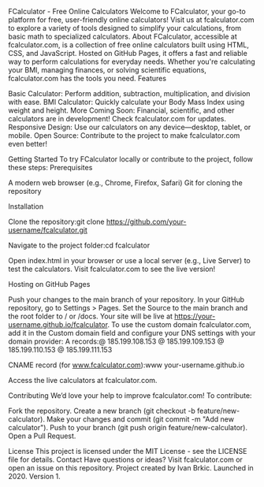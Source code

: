 FCalculator - Free Online Calculators
Welcome to FCalculator, your go-to platform for free, user-friendly online calculators! Visit us at fcalculator.com to explore a variety of tools designed to simplify your calculations, from basic math to specialized calculators.
About
FCalculator, accessible at fcalculator.com, is a collection of free online calculators built using HTML, CSS, and JavaScript. Hosted on GitHub Pages, it offers a fast and reliable way to perform calculations for everyday needs. Whether you're calculating your BMI, managing finances, or solving scientific equations, fcalculator.com has the tools you need.
Features

Basic Calculator: Perform addition, subtraction, multiplication, and division with ease.
BMI Calculator: Quickly calculate your Body Mass Index using weight and height.
More Coming Soon: Financial, scientific, and other calculators are in development! Check fcalculator.com for updates.
Responsive Design: Use our calculators on any device—desktop, tablet, or mobile.
Open Source: Contribute to the project to make fcalculator.com even better!

Getting Started
To try FCalculator locally or contribute to the project, follow these steps:
Prerequisites

A modern web browser (e.g., Chrome, Firefox, Safari)
Git for cloning the repository

Installation

Clone the repository:git clone https://github.com/your-username/fcalculator.git


Navigate to the project folder:cd fcalculator


Open index.html in your browser or use a local server (e.g., Live Server) to test the calculators.
Visit fcalculator.com to see the live version!

Hosting on GitHub Pages

Push your changes to the main branch of your repository.
In your GitHub repository, go to Settings > Pages.
Set the Source to the main branch and the root folder to / or /docs.
Your site will be live at https://your-username.github.io/fcalculator.
To use the custom domain fcalculator.com, add it in the Custom domain field and configure your DNS settings with your domain provider:
A records:@ 185.199.108.153
@ 185.199.109.153
@ 185.199.110.153
@ 185.199.111.153


CNAME record (for www.fcalculator.com):www your-username.github.io




Access the live calculators at fcalculator.com.

Contributing
We’d love your help to improve fcalculator.com! To contribute:

Fork the repository.
Create a new branch (git checkout -b feature/new-calculator).
Make your changes and commit (git commit -m "Add new calculator").
Push to your branch (git push origin feature/new-calculator).
Open a Pull Request.

License
This project is licensed under the MIT License - see the LICENSE file for details.
Contact
Have questions or ideas? Visit fcalculator.com or open an issue on this repository.
Project created by Ivan Brkic. Launched in 2020. Version 1.
